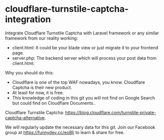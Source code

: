 # cloudflare-turnstile-captcha-integration

Integrate Cloudflare Turnstile Captcha with Laravel framework or any similar framework from our reality working:
* client.html: It could be your blade view or just migrate it to your frontend page.
* server.php: The backend server which will process your post data from client.html.

Why you should do this:
* Cloudflare is one of the top WAF nowadays, you know. Cloudflare Captcha is their new product.
* At least for now, it is free.
* This knowledge of coding in this git you will not find on Google Search but could find on Cloudflare Documents..

Cloudflare Turnstile Captcha: https://blog.cloudflare.com/turnstile-private-captcha-alternative.

We will regularly update the necessary data for this git. Join our Facebook group at https://funnydev.cc/eoBIj to learn & share for free.
